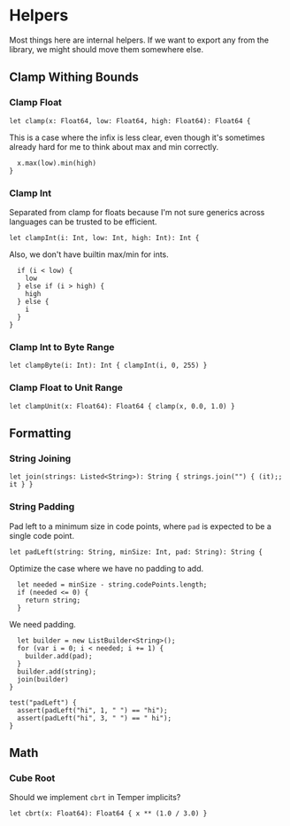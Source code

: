 # Helpers

Most things here are internal helpers. If we want to export any from the
library, we might should move them somewhere else.

## Clamp Withing Bounds

### Clamp Float

    let clamp(x: Float64, low: Float64, high: Float64): Float64 {

This is a case where the infix is less clear, even though it's sometimes already
hard for me to think about max and min correctly.

      x.max(low).min(high)
    }

### Clamp Int

Separated from clamp for floats because I'm not sure generics across languages
can be trusted to be efficient.

    let clampInt(i: Int, low: Int, high: Int): Int {

Also, we don't have builtin max/min for ints.

      if (i < low) {
        low
      } else if (i > high) {
        high
      } else {
        i
      }
    }

### Clamp Int to Byte Range

    let clampByte(i: Int): Int { clampInt(i, 0, 255) }

### Clamp Float to Unit Range

    let clampUnit(x: Float64): Float64 { clamp(x, 0.0, 1.0) }

## Formatting

### String Joining

    let join(strings: Listed<String>): String { strings.join("") { (it);; it } }

### String Padding

Pad left to a minimum size in code points, where `pad` is expected to be a
single code point.

    let padLeft(string: String, minSize: Int, pad: String): String {

Optimize the case where we have no padding to add.

      let needed = minSize - string.codePoints.length;
      if (needed <= 0) {
        return string;
      }

We need padding.

      let builder = new ListBuilder<String>();
      for (var i = 0; i < needed; i += 1) {
        builder.add(pad);
      }
      builder.add(string);
      join(builder)
    }

    test("padLeft") {
      assert(padLeft("hi", 1, " ") == "hi");
      assert(padLeft("hi", 3, " ") == " hi");
    }

## Math

### Cube Root

Should we implement `cbrt` in Temper implicits?

    let cbrt(x: Float64): Float64 { x ** (1.0 / 3.0) }
